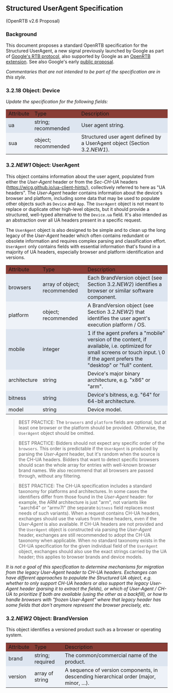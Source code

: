 ## Structured UserAgent Specification

(OpenRTB v2.6 Proposal)

### Background

This document proposes a standard OpenRTB specification for the Structured
UserAgent, a new signal previously launched by Google as part of
[Google's RTB protocol](https://developers.google.com/authorized-buyers/rtb/downloads/realtime-bidding-proto),
also supported by Google as an
[OpenRTB extension](https://developers.google.com/authorized-buyers/rtb/downloads/openrtb-adx-proto).
See also Google's early
[public proposal](https://github.com/google/ads-privacy/blob/master/experiments/structured-ua/README.md).

*Commentaries that are not intended to be part of the specification are in this
style.*

### 3.2.18 Object: Device

*Update the specification for the following fields:*

<table>
  <tr>
   <td style="background-color: #893d36">Attribute</td>
   <td style="background-color: #893d36">Type</td>
   <td style="background-color: #893d36">Description</td>
  </tr>
  <tr>
   <td style="background-color: #dde5f0">ua</td>
   <td style="background-color: #dde5f0">string; recommended</td>
   <td style="background-color: #dde5f0">User agent string.</td>
  </tr>
  <tr>
   <td style="background-color: #eef2f8">sua</td>
   <td style="background-color: #eef2f8">object; recommended</td>
   <td style="background-color: #eef2f8">
     Structured user agent defined by a UserAgent object (Section 3.2.<em>NEW1</em>).</td>
  </tr>
</table>

### 3.2._NEW1_ Object: UserAgent

This object contains information about the user agent, populated from either the *User-Agent* header or from the *Sec-CH-UA* headers (https://wicg.github.io/ua-client-hints/), collectively referred to here as "UA headers".
The *User-Agent* header contains information about the device's browser and platform, including some data that may be used to populate other objects such as `Device` and `App`.
The `UserAgent` object is not meant to replace or duplicate other high-level objects, but it should provide a structured, well-typed alternative to the `Device.ua` field.
It's also intended as an abstraction over all UA headers present in a specific request.

The `UserAgent` object is also designed to be simple and to clean up the long legacy of the *User-Agent* header which often contains redundant or obsolete information and requires complex parsing and classification effort.
`UserAgent` only contains fields with essential information that's found in a majority of UA headers, especially browser and platform identification and versions.

<table>
  <tr>
   <td style="background-color: #893d36">Attribute</td>
   <td style="background-color: #893d36">Type</td>
   <td style="background-color: #893d36">Description</td>
  </tr>
  <tr>
   <td style="background-color: #dde5f0">browsers</td>
   <td style="background-color: #dde5f0">array of object; recommended</td>
   <td style="background-color: #dde5f0">
     Each BrandVersion object (see Section 3.2.<em>NEW2</em>) identifies a browser or similar software component.</td>
  </tr>
  <tr>
   <td style="background-color: #eef2f8">platform</td>
   <td style="background-color: #eef2f8">object; recommended</td>
   <td style="background-color: #eef2f8">
     A BrandVersion object (see Section 3.2.<em>NEW2</em>) that identifies the user agent's execution platform / OS.</td>
  </tr>
  <tr>
   <td style="background-color: #dde5f0">mobile</td>
   <td style="background-color: #dde5f0">integer</td>
   <td style="background-color: #dde5f0">
     1 if the agent prefers a "mobile" version of the content, if available, i.e. optimized for small screens or touch input. \
     0 if the agent prefers the "desktop" or "full" content.</td>
  </tr>
  <tr>
   <td style="background-color: #eef2f8">architecture</td>
   <td style="background-color: #eef2f8">string</td>
   <td style="background-color: #eef2f8">Device's major binary architecture, e.g. "x86" or "arm".</td>
  </tr>
  <tr>
   <td style="background-color: #dde5f0">bitness</td>
   <td style="background-color: #dde5f0">string</td>
   <td style="background-color: #dde5f0">Device's bitness, e.g. "64" for 64-bit architecture.</td>
  </tr>
  <tr>
   <td style="background-color: #eef2f8">model</td>
   <td style="background-color: #eef2f8">string</td>
   <td style="background-color: #eef2f8">Device model.</td>
  </tr>
</table>

> BEST PRACTICE: The `browsers` and `platform` fields are optional, but at least one browser or the platform should be provided.  Otherwise, the `UserAgent` object should be omitted.

> BEST PRACTICE: Bidders should not expect any specific order of the `browsers`.  This order is predictable if the `UserAgent` is produced by parsing the *User-Agent* header, but it's random when the source is the CH-UA headers. Bidders that want to detect specific browsers should scan the whole array for entries with well-known browser brand names. We also recommend that all browsers are passed through, without any filtering.

> BEST PRACTICE: The CH-UA specification includes a standard taxonomy for platforms and architectures.  In some cases the identifiers differ from those found in the *User-Agent* header: for example, the ARM architecture is just "arm", not variants like "aarch64" or "armv7l" (the separate `bitness` field replaces most needs of such variants). When a request contains CH-UA headers, exchanges should use the values from these headers, even if the *User-Agent* is also available.  If CH-UA headers are not provided and the `UserAgent` object is constructed via parsing the *User-Agent* header, exchanges are still recommended to adopt the CH-UA taxonomy when applicable. When no standard taxonomy exists in the CH-UA specification for the given individual field of the `UserAgent` object, exchanges should also use the exact strings carried by the UA header; this applies to browser brands and device models.

*It is not a goal of this specification to determine mechanisms for migration from the legacy User-Agent header to CH-UA headers. Exchanges can have different approaches to populate the Structured UA object, e.g. whether to only support CH-UA headers or also support the legacy User-Agent header (parsing it to extract the fields), or which of User-Agent / CH-UA to prioritize if both are available (using the other as a backfill), or how to handle browsers with "frozen User-Agent" where that legacy header has some fields that don't anymore represent the browser precisely, etc.*

### 3.2._NEW2_ Object: BrandVersion

This object identifies a versioned product such as a browser or operating system.

<table>
  <tr>
   <td style="background-color: #893d36">Attribute</td>
   <td style="background-color: #893d36">Type</td>
   <td style="background-color: #893d36">Description</td>
  </tr>
  <tr>
   <td style="background-color: #dde5f0">brand</td>
   <td style="background-color: #dde5f0">string; required</td>
   <td style="background-color: #dde5f0">The common/commercial name of the product.</td>
  </tr>
  <tr>
   <td style="background-color: #eef2f8">version</td>
   <td style="background-color: #eef2f8">array of string</td>
   <td style="background-color: #eef2f8">
     A sequence of version components, in descending hierarchical order (major, minor, …).</td>
  </tr>
</table>
